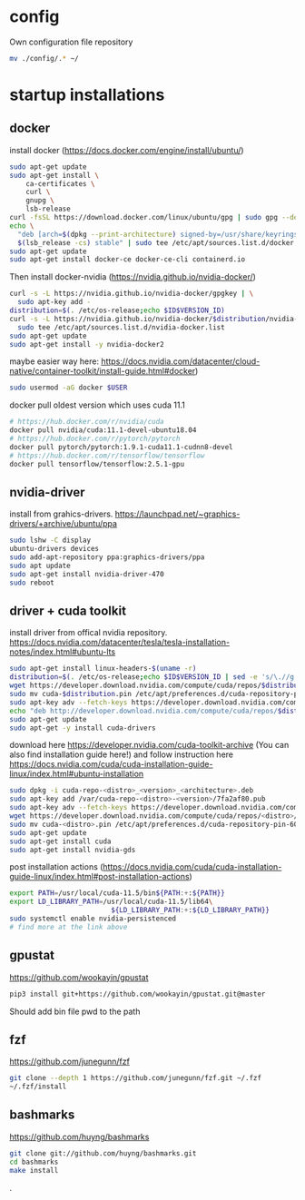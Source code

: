 # config
Own configuration file repository
```sh
mv ./config/.* ~/
```

# startup installations

## docker
install docker (https://docs.docker.com/engine/install/ubuntu/)
```sh
sudo apt-get update
sudo apt-get install \
    ca-certificates \
    curl \
    gnupg \
    lsb-release
curl -fsSL https://download.docker.com/linux/ubuntu/gpg | sudo gpg --dearmor -o /usr/share/keyrings/docker-archive-keyring.gpg
echo \
  "deb [arch=$(dpkg --print-architecture) signed-by=/usr/share/keyrings/docker-archive-keyring.gpg] https://download.docker.com/linux/ubuntu \
  $(lsb_release -cs) stable" | sudo tee /etc/apt/sources.list.d/docker.list > /dev/null
sudo apt-get update
sudo apt-get install docker-ce docker-ce-cli containerd.io
```

Then install docker-nvidia (https://nvidia.github.io/nvidia-docker/)
```sh
curl -s -L https://nvidia.github.io/nvidia-docker/gpgkey | \
  sudo apt-key add -
distribution=$(. /etc/os-release;echo $ID$VERSION_ID)
curl -s -L https://nvidia.github.io/nvidia-docker/$distribution/nvidia-docker.list | \
  sudo tee /etc/apt/sources.list.d/nvidia-docker.list
sudo apt-get update
sudo apt-get install -y nvidia-docker2
```
maybe easier way here: https://docs.nvidia.com/datacenter/cloud-native/container-toolkit/install-guide.html#docker)

```sh
sudo usermod -aG docker $USER
```

docker pull oldest version which uses cuda 11.1 
```sh
# https://hub.docker.com/r/nvidia/cuda
docker pull nvidia/cuda:11.1-devel-ubuntu18.04
# https://hub.docker.com/r/pytorch/pytorch
docker pull pytorch/pytorch:1.9.1-cuda11.1-cudnn8-devel
# https://hub.docker.com/r/tensorflow/tensorflow
docker pull tensorflow/tensorflow:2.5.1-gpu
```

## nvidia-driver
install from grahics-drivers.
https://launchpad.net/~graphics-drivers/+archive/ubuntu/ppa
```sh
sudo lshw -C display
ubuntu-drivers devices
sudo add-apt-repository ppa:graphics-drivers/ppa
sudo apt update
sudo apt-get install nvidia-driver-470
sudo reboot
```

## driver + cuda toolkit
install driver from offical nvidia repository.
https://docs.nvidia.com/datacenter/tesla/tesla-installation-notes/index.html#ubuntu-lts
```sh
sudo apt-get install linux-headers-$(uname -r)
distribution=$(. /etc/os-release;echo $ID$VERSION_ID | sed -e 's/\.//g')
wget https://developer.download.nvidia.com/compute/cuda/repos/$distribution/x86_64/cuda-$distribution.pin
sudo mv cuda-$distribution.pin /etc/apt/preferences.d/cuda-repository-pin-600
sudo apt-key adv --fetch-keys https://developer.download.nvidia.com/compute/cuda/repos/$distribution/x86_64/7fa2af80.pub
echo "deb http://developer.download.nvidia.com/compute/cuda/repos/$distribution/x86_64 /" | sudo tee /etc/apt/sources.list.d/cuda.list
sudo apt-get update
sudo apt-get -y install cuda-drivers
```

download here https://developer.nvidia.com/cuda-toolkit-archive (You can also find installation guide here!)
and follow instruction here
https://docs.nvidia.com/cuda/cuda-installation-guide-linux/index.html#ubuntu-installation
```sh
sudo dpkg -i cuda-repo-<distro>_<version>_<architecture>.deb
sudo apt-key add /var/cuda-repo-<distro>-<version>/7fa2af80.pub
sudo apt-key adv --fetch-keys https://developer.download.nvidia.com/compute/cuda/repos/<distro>/<architecture>/7fa2af80.pub
wget https://developer.download.nvidia.com/compute/cuda/repos/<distro>/<architecture>/cuda-<distro>.pin
sudo mv cuda-<distro>.pin /etc/apt/preferences.d/cuda-repository-pin-600
sudo apt-get update
sudo apt-get install cuda
sudo apt-get install nvidia-gds 
```

post installation actions (https://docs.nvidia.com/cuda/cuda-installation-guide-linux/index.html#post-installation-actions)
```sh
export PATH=/usr/local/cuda-11.5/bin${PATH:+:${PATH}}
export LD_LIBRARY_PATH=/usr/local/cuda-11.5/lib64\
                         ${LD_LIBRARY_PATH:+:${LD_LIBRARY_PATH}}
sudo systemctl enable nvidia-persistenced
# find more at the link above
```

## gpustat
https://github.com/wookayin/gpustat

```sh
pip3 install git+https://github.com/wookayin/gpustat.git@master
```
Should add bin file pwd to the path


## fzf
https://github.com/junegunn/fzf
```sh
git clone --depth 1 https://github.com/junegunn/fzf.git ~/.fzf
~/.fzf/install
```

## bashmarks
https://github.com/huyng/bashmarks
```sh
git clone git://github.com/huyng/bashmarks.git
cd bashmarks
make install
```




.
